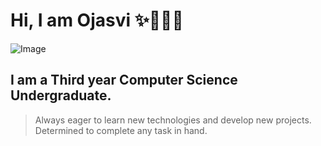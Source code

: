 # Hi, I am Ojasvi :sparkles:👩🏾‍💻
![Image](/ojasvinaik13/images/git_img.png)
## I am a Third year Computer Science Undergraduate.
> Always eager to learn new technologies and develop new projects. Determined to complete any task in hand.
